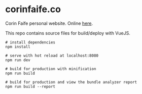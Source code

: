 # corinfaife.co

Corin Faife personal website. Online [here](https://corinfaife.co/).

This repo contains source files for build/deploy with VueJS.

```
# install dependencies
npm install

# serve with hot reload at localhost:8080
npm run dev

# build for production with minification
npm run build

# build for production and view the bundle analyzer report
npm run build --report
```